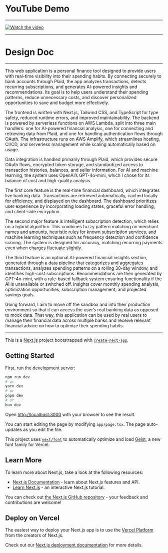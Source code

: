# YouTube Demo

---

[![Watch the video](https://img.youtube.com/vi/qrPbmtIxojU/0.jpg)](https://youtu.be/qrPbmtIxojU)

---

# Design Doc

---

This web application is a personal finance tool designed to provide users with real-time visibility
into their spending habits. By connecting securely to bank accounts through Plaid, the app
analyzes transactions, detects recurring subscriptions, and generates AI-powered insights and
recommendations. Its goal is to help users understand their spending patterns, reduce
unnecessary costs, and discover personalized opportunities to save and budget more
effectively.

The frontend is written with Next.js, Tailwind CSS, and TypeScript for type safety, reduced
runtime errors, and improved maintainability. The backend is powered by serverless functions
on AWS Lambda, split into three main handlers: one for AI-powered financial analysis, one for
connecting and retrieving data from Plaid, and one for handling authentication flows through
OAuth. The infrastructure runs on AWS Amplify, which streamlines hosting, CI/CD, and
serverless management while scaling automatically based on usage.

Data integration is handled primarily through Plaid, which provides secure OAuth flows,
encrypted token storage, and standardized access to transaction histories, balances, and seller
information. For AI and machine learning, the system uses OpenAI’s GPT-4o-mini, which I
chose for its balance of cost and high-quality analysis.

The first core feature is the real-time financial dashboard, which integrates live banking data.
Transactions are retrieved automatically, cached locally for efficiency, and displayed on the
dashboard. The dashboard prioritizes user experience by incorporating loading states, graceful
error handling, and client-side encryption.

The second major feature is intelligent subscription detection, which relies on a hybrid algorithm.
This combines fuzzy pattern matching on merchant names and amounts, heuristic rules for
known subscription services, and machine learning techniques such as frequency detection and
confidence scoring. The system is designed for accuracy, matching recurring payments even
when charges fluctuate slightly.

The third feature is an optional AI-powered financial insights section, generated through a data
pipeline that categorizes and aggregates transactions, analyzes spending patterns on a rolling
30-day window, and identifies high-cost subscriptions. Recommendations are then generated by
GPT-4o-mini, with a rule-based fallback system ensuring functionality if the AI is unavailable or
switched off. Insights cover monthly spending analysis, optimization opportunities, subscription
management, and projected savings goals.

Going forward, I aim to move off the sandbox and into their production environment so that it
can access the user’s real banking data as opposed to mock data. That way, this application
can be used by real users to manage their financial data across multiple banks and receive
relevant financial advice on how to optimize their spending habits.

---

This is a [Next.js](https://nextjs.org) project bootstrapped with [`create-next-app`](https://nextjs.org/docs/app/api-reference/cli/create-next-app).

## Getting Started

First, run the development server:

```bash
npm run dev
# or
yarn dev
# or
pnpm dev
# or
bun dev
```

Open [http://localhost:3000](http://localhost:3000) with your browser to see the result.

You can start editing the page by modifying `app/page.tsx`. The page auto-updates as you edit the file.

This project uses [`next/font`](https://nextjs.org/docs/app/building-your-application/optimizing/fonts) to automatically optimize and load [Geist](https://vercel.com/font), a new font family for Vercel.

## Learn More

To learn more about Next.js, take a look at the following resources:

- [Next.js Documentation](https://nextjs.org/docs) - learn about Next.js features and API.
- [Learn Next.js](https://nextjs.org/learn) - an interactive Next.js tutorial.

You can check out [the Next.js GitHub repository](https://github.com/vercel/next.js) - your feedback and contributions are welcome!

## Deploy on Vercel

The easiest way to deploy your Next.js app is to use the [Vercel Platform](https://vercel.com/new?utm_medium=default-template&filter=next.js&utm_source=create-next-app&utm_campaign=create-next-app-readme) from the creators of Next.js.

Check out our [Next.js deployment documentation](https://nextjs.org/docs/app/building-your-application/deploying) for more details.
